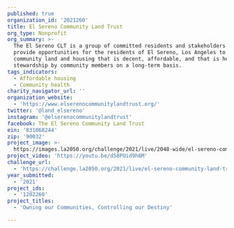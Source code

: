 ```yaml
---
published: true
organization_id: '2021260'
title: El Sereno Community Land Trust
org_type: Nonprofit
org_summary: >-
  The El Sereno CLT is a group of committed residents and stakeholders who
  provide opportunities for the residents of El Sereno, Los Angeles to secure
  community land and housing that is decent, affordable, and that is held in
  stewardship by community members on a long-term basis.
tags_indicators:
  - Affordable housing
  - Community health
charity_navigator_url: ''
organization_website:
  - 'https://www.elserenocommunitylandtrust.org/'
twitter: '@land_elsereno'
instagram: '@elserenocommunitylandtrust'
facebook: The El Sereno Community Land Trust
ein: '831068244'
zip: '90032'
project_image: >-
  https://images.la2050.org/challenge/2021/live/2048-wide/el-sereno-community-land-trust.jpg
project_video: 'https://youtu.be/d58PUid9h6M'
challenge_url:
  - 'https://challenge.la2050.org/2021/live/el-sereno-community-land-trust/'
year_submitted:
  - '2021'
project_ids:
  - '1202260'
project_titles:
  - 'Owning our Communities, Controlling our Destiny'

---
```

